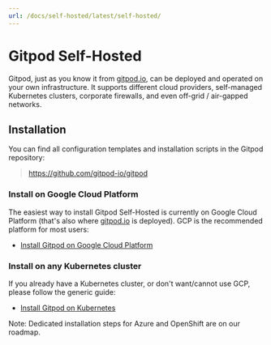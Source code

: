 ```yaml
---
url: /docs/self-hosted/latest/self-hosted/
---
```



# Gitpod Self-Hosted

Gitpod, just as you know it from [gitpod.io](https://gitpod.io), can be deployed and operated on your own infrastructure. It supports different cloud providers, self-managed Kubernetes clusters, corporate firewalls, and even off-grid / air-gapped networks.


## Installation

You can find all configuration templates and installation scripts in the Gitpod repository:

  > https://github.com/gitpod-io/gitpod

### Install on Google Cloud Platform

The easiest way to install Gitpod Self-Hosted is currently on Google Cloud Platform (that's also where [gitpod.io](https://gitpod.io) is deployed). GCP is the recommended platform for most users:

* [Install Gitpod on Google Cloud Platform](../install/install-on-gcp/)

### Install on any Kubernetes cluster

If you already have a Kubernetes cluster, or don't want/cannot use GCP, please follow the generic guide:

* [Install Gitpod on Kubernetes](../install/install-on-kubernetes/)

Note: Dedicated installation steps for Azure and OpenShift are on our roadmap.
